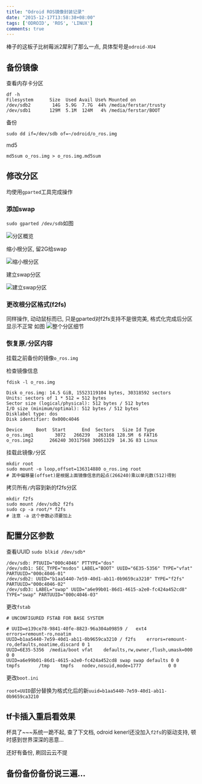 ```yaml
---
title: "Odroid ROS镜像封装记录"
date: "2015-12-17T13:58:38+08:00"
tags: ['ODROID', 'ROS', 'LINUX']
comments: true
---
```


棒子的这板子比树莓派2犀利了那么一点, 具体型号是`odroid-XU4`

## 备份镜像

查看内存卡分区

```
df -h
Filesystem      Size  Used Avail Use% Mounted on
/dev/sdb2        14G  5.9G  7.7G  44% /media/ferstar/trusty
/dev/sdb1       129M  5.1M  124M   4% /media/ferstar/BOOT
```

备份

```
sudo dd if=/dev/sdb of=~/odroid/o_ros.img
```

md5

```
md5sum o_ros.img > o_ros.img.md5sum
```

## 修改分区

均使用`gparted`工具完成操作

### 添加swap

`sudo gparted /dev/sdb`如图

![分区概览][1]

缩小根分区, 留2G给swap

![缩小根分区][2]

建立swap分区

![建立swap分区][3]

### 更改根分区格式(f2fs)

同样操作, 动动鼠标而已, 只是gparted对f2fs支持不是很完美, 格式化完成后分区显示不正常
如图
![整个分区细节][4]

### 恢复原`/`分区内容

挂载之前备份的镜像`o_ros.img`

检查镜像信息

```
fdisk -l o_ros.img

Disk o_ros.img: 14.5 GiB, 15523119104 bytes, 30318592 sectors
Units: sectors of 1 * 512 = 512 bytes
Sector size (logical/physical): 512 bytes / 512 bytes
I/O size (minimum/optimal): 512 bytes / 512 bytes
Disklabel type: dos
Disk identifier: 0x000c4046

Device     Boot  Start      End  Sectors   Size Id Type
o_ros.img1        3072   266239   263168 128.5M  6 FAT16
o_ros.img2      266240 30317568 30051329  14.3G 83 Linux
```

挂载此镜像`/`分区

```
mkdir root
sudo mount -o loop,offset=136314880 o_ros.img root
# 其中偏移量(offset)是根据上面镜像信息的起点(266240)乘以单元数(512)得到
```

拷贝所有`/`内容到新的f2fs分区

```
mkdir f2fs
sudo mount /dev/sdb2 f2fs
sudo cp -a root/* f2fs
# 注意 -a 这个参数必须要加上
```

## 配置分区参数

查看UUID
`sudo blkid /dev/sdb*`

```
/dev/sdb: PTUUID="000c4046" PTTYPE="dos"
/dev/sdb1: SEC_TYPE="msdos" LABEL="BOOT" UUID="6E35-5356" TYPE="vfat" PARTUUID="000c4046-01"
/dev/sdb2: UUID="b1aa5440-7e59-40d1-ab11-0b9659ca3210" TYPE="f2fs" PARTUUID="000c4046-02"
/dev/sdb3: LABEL="swap" UUID="a6e99b01-86d1-4615-a2e0-fc424a452cd8" TYPE="swap" PARTUUID="000c4046-03"
```

更改`fstab`
```
# UNCONFIGURED FSTAB FOR BASE SYSTEM                               
                                                                   
# UUID=e139ce78-9841-40fe-8823-96a304a09859 /   ext4    errors=remount-ro,noatim
UUID=b1aa5440-7e59-40d1-ab11-0b9659ca3210 / f2fs    errors=remount-ro,defaults,noatime,discard 0 1
UUID=6E35-5356  /media/boot vfat    defaults,rw,owner,flush,umask=000   0 0 
UUID=a6e99b01-86d1-4615-a2e0-fc424a452cd8 swap swap defaults 0 0                
tmpfs       /tmp    tmpfs   nodev,nosuid,mode=1777          0 0
```

更改`boot.ini`

`root=UUID`部分替换为格式化后的新`uuid=b1aa5440-7e59-40d1-ab11-0b9659ca3210`

## tf卡插入重启看效果

杯具了~~~系统一跪不起, 查了下文档, odroid kenerl还没加入`f2fs`的驱动支持, 顿时感到世界深深的恶意...

还好有备份, 刷回云云不提

## 备份备份备份说三遍...

[1]: http://7xivdp.com1.z0.glb.clouddn.com/png/2015/12/c15a5e9d656e25f165fc8a59315d47e3.png/xyz
[2]: http://7xivdp.com1.z0.glb.clouddn.com/png/2015/12/3175234083078b49ffed03ec3c09ab4f.png/xyz
[3]: http://7xivdp.com1.z0.glb.clouddn.com/png/2015/12/dc42631e1bf2c7400011b39d72fad3cd.png/xyz
[4]: http://7xivdp.com1.z0.glb.clouddn.com/png/2015/12/54316ff659ae38fbf35ae530a38525d9.png/xyz